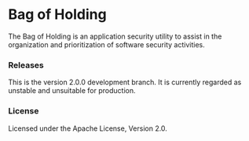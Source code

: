 # Bag of Holding
The Bag of Holding is an application security utility to assist in the organization and prioritization of software security activities.

### Releases
This is the version 2.0.0 development branch. It is currently regarded as unstable and unsuitable for production.

### License
Licensed under the Apache License, Version 2.0.
